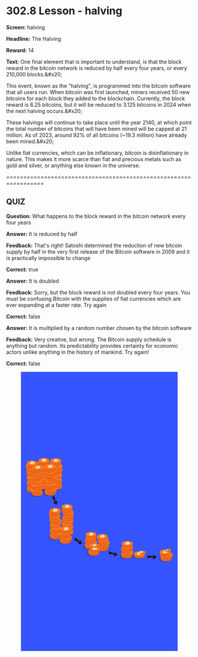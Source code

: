 # 302.8 Lesson - halving

**Screen:** halving

**Headline:** The Halving

**Reward:** 14

**Text:** One final element that is important to understand, is that the block reward in the bitcoin network is reduced by half every four years, or every 210,000 blocks.&amp;#x20;

This event, known as the &quot;halving&quot;, is programmed into the bitcoin software that all users run. When bitcoin was first launched, miners received 50 new bitcoins for each block they added to the blockchain. Currently, the block reward is 6.25 bitcoins, but it will be reduced to 3.125 bitcoins in 2024 when the next halving occurs.&amp;#x20;

These halvings will continue to take place until the year 2140, at which point the total number of bitcoins that will have been mined will be capped at 21 million. As of 2023, around 92% of all bitcoins (\~19.3 million) have already been mined.&amp;#x20;

Unlike fiat currencies, which can be inflationary, bitcoin is disinflationary in nature. This makes it more scarce than fiat and precious metals such as gold and silver, or anything else known in the universe.


=================================================================

## QUIZ

**Question:** What happens to the block reward in the bitcoin network every four years


**Answer:** It is reduced by half

**Feedback:** That&#x27;s right! Satoshi determined the reduction of new bitcoin supply by half in the very first release of the Bitcoin software in 2009 and it is practically impossible to change

**Correct:** true

**Answer:** It is doubled

**Feedback:** Sorry, but the block reward is not doubled every four years. You must be confusing Bitcoin with the supplies of fiat currencies which are ever expanding at a faster rate. Try again

**Correct:** false

**Answer:** It is multiplied by a random number chosen by the bitcoin software

**Feedback:** Very creative, but wrong. The Bitcoin supply schedule is anything but random. Its predictability provides certainty for economic actors unlike anything in the history of mankind. Try again!

**Correct:** false


<figure><img src="../.gitbook/assets/302-08.png" alt=""><figcaption></figcaption></figure>

